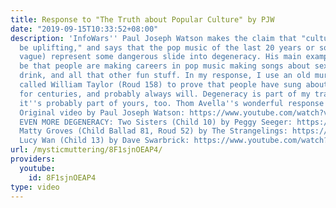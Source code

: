 ```yaml
---
title: Response to "The Truth about Popular Culture" by PJW
date: "2019-09-15T10:33:52+08:00"
description: 'InfoWars'' Paul Joseph Watson makes the claim that "culture used to
  be uplifting," and says that the pop music of the last 20 years or so (he''s pretty
  vague) represent some dangerous slide into degeneracy. His main examples seem to
  be that people are making careers in pop music making songs about sex, violence,
  drink, and all that other fun stuff. In my response, I use an old murder ballad
  called William Taylor (Roud 158) to prove that people have sung about those things
  for centuries, and probably always will. Degeneracy is part of my tradition, and
  it''s probably part of yours, too. Thom Avella''s wonderful response: https://www.youtube.com/watch?v=ppKTmXHSwio&t=16s
  Original video by Paul Joseph Watson: https://www.youtube.com/watch?v=lyLUIXWnrC0
  EVEN MORE DEGENERACY: Two Sisters (Child 10) by Peggy Seeger: https://www.youtube.com/watch?v=CCc3iHaTets
  Matty Groves (Child Ballad 81, Roud 52) by The Strangelings: https://www.youtube.com/watch?v=aNGeTR8rfR4
  Lucy Wan (Child 13) by Dave Swarbrick: https://www.youtube.com/watch?v=fgONPSfi_zg'
url: /mysticmuttering/8F1sjnOEAP4/
providers:
  youtube:
    id: 8F1sjnOEAP4
type: video
---
```

